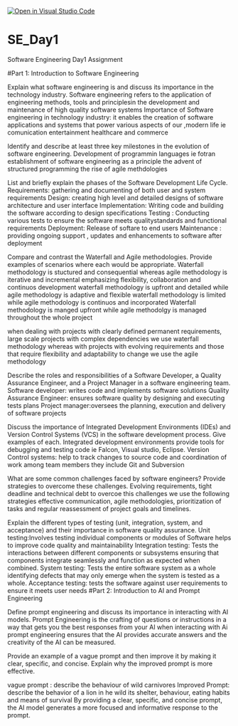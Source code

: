 [![Open in Visual Studio Code](https://classroom.github.com/assets/open-in-vscode-2e0aaae1b6195c2367325f4f02e2d04e9abb55f0b24a779b69b11b9e10269abc.svg)](https://classroom.github.com/online_ide?assignment_repo_id=15570353&assignment_repo_type=AssignmentRepo)
# SE_Day1
Software Engineering Day1 Assignment

#Part 1: Introduction to Software Engineering

Explain what software engineering is and discuss its importance in the technology industry.
Software engineering refers to the application of engineering methods, tools and principlesin the development and maintenance of high quality software systems
Importance of Software engineering in technology industry:
it enables the creation of software applications and systems that power various aspects of our ,modern life ie comunication entertainment healthcare and commerce



Identify and describe at least three key milestones in the evolution of software engineering.
Development of programmin languages ie fotran
establishment of software engineering as a principle
the advent of structured programming
the rise of agile methdologies


List and briefly explain the phases of the Software Development Life Cycle.
Requirements: gathering and documenting of both user and system requirements 
Design: creating high level and detailed designs of software architecture and user interface
Implementation: Writing code and building the software according to design specifications
Testing : Conducting various tests to ensure the software meets qualitystandards and functional requirements
Deployment: Release of softare to end users
Maintenance : providing ongoing support , updates and enhancements to software after deployment


Compare and contrast the Waterfall and Agile methodologies. Provide examples of scenarios where each would be appropriate.
Waterfall methodology is stuctured and consequential whereas agile methodology is iterative and incremental emphasizing flexibility, collaboration and continuos development
waterfall methodology is upfront and detailed while agile methodology is adaptive and flexible
waterfall methodology is limited while agile methodology is continuos and incorporated
Waterfall methodology is manged upfront while agile methodolgy is managed throughout the whole project

when dealing with projects with clearly defined permanent requirements, large scale projects with complex dependencies we use waterfall methodology whereas with projects with
evolving requirements and those that require flexibility and adaptability to change we use the agile methodology 

Describe the roles and responsibilities of a Software Developer, a Quality Assurance Engineer, and a Project Manager in a software engineering team.
Software developer: writes code and implements software solutions
Quality Assurance Engineer: ensures software quality by designing and executing tests plans
Project manager:oversees the planning, execution and delivery of software projects

Discuss the importance of Integrated Development Environments (IDEs) and Version Control Systems (VCS) in the software development process. Give examples of each.
Integrated development environments provide tools for debugging and testing code ie Falcon, Visual studio, Eclipse.
Version Control systems: help to track changes to source code and coordination of work among team members they include Git and Subversion

What are some common challenges faced by software engineers? Provide strategies to overcome these challenges.
Evolving requirements, tight deadline and technical debt to overcoe this challenges we use the following strategies effective communication, agile methodologies, prioritization of tasks and regular reassessment of project goals and timelines.

Explain the different types of testing (unit, integration, system, and acceptance) and their importance in software quality assurance.
Unit testing:Involves testing individual components or modules of Software helps to improve code quality and maintainability
Integration testing: Tests the interactions between different components or subsystems ensuring that components integrate seamlessly and function as expected when combined.
System testing: Tests the  entire software system as a whole identifying defects that may only emerge when the system is tested as a whole.
Acceptance testing: tests the software against user requirements to ensure it meets user needs
#Part 2: Introduction to AI and Prompt Engineering


Define prompt engineering and discuss its importance in interacting with AI models.
Prompt Engineering is the crafting of questions or instructions in a way that gets you the best responses from your AI
when interacting with Ai prompt engineering ensures that the AI provides accurate answers and the creativity of the AI can be measured.


Provide an example of a vague prompt and then improve it by making it clear, specific, and concise. Explain why the improved prompt is more effective.

vague prompt : describe the behaviour of wild carnivores
Improved Prompt: describe the behavior of a lion in he wild its shelter, behaviour, eating habits and means of survival
By providing a clear, specific, and concise prompt, the AI model generates a more focused and informative response to the prompt.
